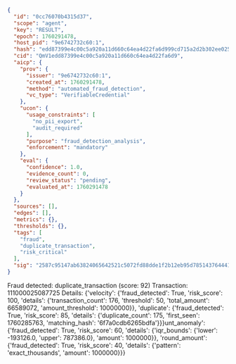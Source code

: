 ```json
{
  "id": "0cc76070b4315d37",
  "scope": "agent",
  "key": "RESULT",
  "epoch": 1760291478,
  "host_pid": "9e6742732c60:1",
  "hash": "edd87399e4c00c5a920a11d660c64ea4d22fa6d999cd715a2d2b302ee0254bc3",
  "cid": "QmV1edd87399e4c00c5a920a11d660c64ea4d22fa6d9",
  "aicp": {
    "prov": {
      "issuer": "9e6742732c60:1",
      "created_at": 1760291478,
      "method": "automated_fraud_detection",
      "vc_type": "VerifiableCredential"
    },
    "ucon": {
      "usage_constraints": [
        "no_pii_export",
        "audit_required"
      ],
      "purpose": "fraud_detection_analysis",
      "enforcement": "mandatory"
    },
    "eval": {
      "confidence": 1.0,
      "evidence_count": 0,
      "review_status": "pending",
      "evaluated_at": 1760291478
    }
  },
  "sources": [],
  "edges": [],
  "metrics": {},
  "thresholds": {},
  "tags": [
    "fraud",
    "duplicate_transaction",
    "risk_critical"
  ],
  "sig": "2587c95147ab63824065642521c5072fd88dde1f2b12eb95d78514376444153c"
}
```

Fraud detected: duplicate_transaction (score: 92)
Transaction: 111000025087725
Details: {'velocity': {'fraud_detected': True, 'risk_score': 100, 'details': {'transaction_count': 176, 'threshold': 50, 'total_amount': 66589072, 'amount_threshold': 10000000}}, 'duplicate': {'fraud_detected': True, 'risk_score': 85, 'details': {'duplicate_count': 175, 'first_seen': 1760285763, 'matching_hash': '6f7a0cdb6265bdfa'}}}unt_anomaly': {'fraud_detected': True, 'risk_score': 60, 'details': {'iqr_bounds': {'lower': -193126.0, 'upper': 787386.0}, 'amount': 1000000}}, 'round_amount': {'fraud_detected': True, 'risk_score': 40, 'details': {'pattern': 'exact_thousands', 'amount': 1000000}}}